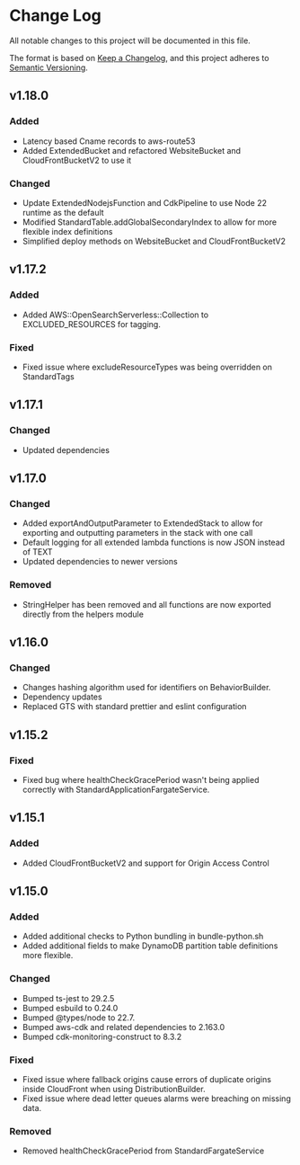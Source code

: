 # Change Log

All notable changes to this project will be documented in this file.

The format is based on [Keep a Changelog](https://keepachangelog.com/en/1.1.0/),
and this project adheres to [Semantic Versioning](https://semver.org/spec/v2.0.0.html).

## v1.18.0

### Added

-   Latency based Cname records to aws-route53
-   Added ExtendedBucket and refactored WebsiteBucket and CloudFrontBucketV2 to use it

### Changed

-   Update ExtendedNodejsFunction and CdkPipeline to use Node 22 runtime as the default
-   Modified StandardTable.addGlobalSecondaryIndex to allow for more flexible index definitions
-   Simplified deploy methods on WebsiteBucket and CloudFrontBucketV2

## v1.17.2

### Added

-   Added AWS::OpenSearchServerless::Collection to EXCLUDED_RESOURCES for tagging.

### Fixed

-   Fixed issue where excludeResourceTypes was being overridden on StandardTags

## v1.17.1

### Changed

-   Updated dependencies

## v1.17.0

### Changed

-   Added exportAndOutputParameter to ExtendedStack to allow for exporting and outputting parameters in the stack with one call
-   Default logging for all extended lambda functions is now JSON instead of TEXT
-   Updated dependencies to newer versions

### Removed

-   StringHelper has been removed and all functions are now exported directly from the helpers module

## v1.16.0

### Changed

-   Changes hashing algorithm used for identifiers on BehaviorBuilder.
-   Dependency updates
-   Replaced GTS with standard prettier and eslint configuration

## v1.15.2

### Fixed

-   Fixed bug where healthCheckGracePeriod wasn't being applied correctly with StandardApplicationFargateService.

## v1.15.1

### Added

-   Added CloudFrontBucketV2 and support for Origin Access Control

## v1.15.0

### Added

-   Added additional checks to Python bundling in bundle-python.sh
-   Added additional fields to make DynamoDB partition table definitions more flexible.

### Changed

-   Bumped ts-jest to 29.2.5
-   Bumped esbuild to 0.24.0
-   Bumped @types/node to 22.7.
-   Bumped aws-cdk and related dependencies to 2.163.0
-   Bumped cdk-monitoring-construct to 8.3.2

### Fixed

-   Fixed issue where fallback origins cause errors of duplicate origins inside CloudFront when using DistributionBuilder.
-   Fixed issue where dead letter queues alarms were breaching on missing data.

### Removed

-   Removed healthCheckGracePeriod from StandardFargateService
